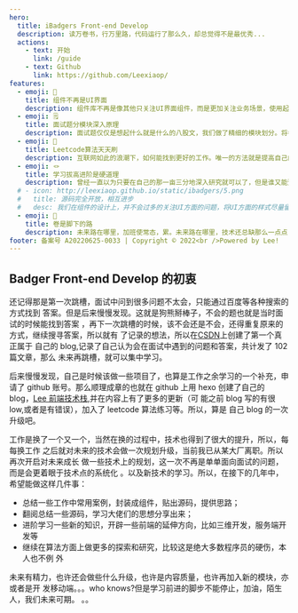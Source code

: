```yaml
---
hero:
  title: iBadgers Front-end Develop
  description: 读万卷书，行万里路，代码运行了那么久，却总觉得不是最优秀...
  actions:
    - text: 开始
      link: /guide
    - text: Github
      link: https://github.com/Leexiaop/
features:
  - emoji: 👋
    title: 组件不再是UI界面
    description: 组件库不再是像其他只关注UI界面组件，而是更加关注业务场景，使用起来也方便至极，源码就在下面，可以学习思想，结合自己的场景稍加改动，即可适用任何你在用的技术栈，让你的不再为少见场景下开发组件难而发愁。
  - emoji: 🗒
    title: 面试题分模块深入原理
    description: 面试题仅仅是想起什么就是什么的八股文，我们做了精细的模块划分。将各公司常见的面试题收入进来。一一给出答案，并且尽量的做到深入原理，在coding环节，也尽可能多的写出代码。提高自身的coding能力。
  - emoji: 🔖
    title: Leetcode算法天天刷
    description: 互联网如此的浪潮下，如何能找到更好的工作。唯一的方法就是提高自己的能力，面试中算法水平的高低是决定你能去什么样的公司，能拿多少钱的关键，所以，卷算法是你唯一的选择。
  - emoji: 🪢
    title: 学习拔高进阶是硬道理
    description: 曾经一直以为只要在自己的那一亩三分地深入研究就可以了，但是谁又能预料到当前的行业情况又是这样的起伏不定。所以，学习一些新的东西是势在必行，我选择了3D方向，和go语言。为自己增加一些筹码。
  # - icon: http://leexiaop.github.io/static/ibadgers/5.png
  #   title: 源码完全开放，相互进步
  #   desc: 我们在组件的设计上，并不会过多的关注UI方面的问题，将UI方面的样式尽量留给使用者，我们设计的核心是解决业务中的相关问题。这是我们唯一的出发点。
  - emoji: 📝
    title: 卷是脚下的路
    description: 未来路在哪里，加班使常态，累。未来路在哪里，技术还总缺那么一点点，卷。。。
footer: 备案号 A20220625-0033 | Copyright © 2022<br />Powered by Lee!
---
```


## Badger Front-end Develop 的初衷

还记得那是第一次跳槽，面试中问到很多问题不太会，只能通过百度等各种搜索的方式找到
答案。但是后来慢慢发现。这就是狗熊掰棒子，不会的题也就是当时面试的时候能找到答案
，再下一次跳槽的时候，该不会还是不会，还得重复原来的方式，继续搜寻答案，所以就有
了记录的想法，所以在[CSDN](https://blog.csdn.net/leelxp/)上创建了第一个真正属于
自己的 blog,记录了自己认为会在面试中遇到的问题和答案，共计发了 102 篇文章，那么
未来再跳槽，就可以集中学习。

后来慢慢发现，自己是时候该做一些项目了，也算是工作之余学习的一个补充，申请了
github 账号。那么顺理成章的也就在 github 上用 hexo 创建了自己的
blog，[Lee 前端技术栈](https://leexiaop.github.io/),并在内容上有了更多的更新（可
能之前 blog 写的有很 low,或者是有错误），加入了 leetcode 算法练习等。所以，算是
自己 blog 的一次升级吧。

工作是换了一个又一个，当然在换的过程中，技术也得到了很大的提升，所以，每每换工作
之后就对未来的技术会做一次规划升级，当前我已从某大厂离职。所以再次开启对未来成长
做一些技术上的规划，这一次不再是单单面向面试的问题，而是会更着眼于技术点的系统化
。以及新技术的学习。所以，在接下的几年中，希望能做这样几件事：

- 总结一些工作中常用案例，封装成组件，贴出源码，提供思路；
- 翻阅总结一些源码，学习大佬们的思想分享出来；
- 进阶学习一些新的知识，开辟一些前端的延伸方向，比如三维开发，服务端开发等
- 继续在算法方面上做更多的探索和研究，比较这是绝大多数程序员的硬伤，本人也不例
  外

未来有精力，也许还会做些什么升级，也许是内容质量，也许再加入新的模块，亦或者是开
发移动端。。。who knows?但是学习前进的脚步不能停止，加油，陌生人，我们未来可期。
。。

